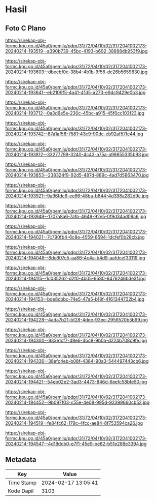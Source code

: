 # Hasil

## Foto C Plano

https://sirekap-obj-formc.kpu.go.id/45a0/pemilu/pdpr/31/72/04/10/02/3172041002173-20240214-193519--a390b739-45bc-4193-b692-38888db953f9.jpg

https://sirekap-obj-formc.kpu.go.id/45a0/pemilu/pdpr/31/72/04/10/02/3172041002173-20240214-193603--dbeebf0c-38b4-4b1b-9f56-dc26b5659830.jpg

https://sirekap-obj-formc.kpu.go.id/45a0/pemilu/pdpr/31/72/04/10/02/3172041002173-20240214-193641--eb2109f5-4a41-41d5-a273-e94c9429e0b3.jpg

https://sirekap-obj-formc.kpu.go.id/45a0/pemilu/pdpr/31/72/04/10/02/3172041002173-20240214-193712--0a3d6e5e-230c-45bc-a915-45f0cc103f23.jpg

https://sirekap-obj-formc.kpu.go.id/45a0/pemilu/pdpr/31/72/04/10/02/3172041002173-20240214-193742--87a1af56-7581-43c9-90dc-cb92af57fc44.jpg

https://sirekap-obj-formc.kpu.go.id/45a0/pemilu/pdpr/31/72/04/10/02/3172041002173-20240214-193812--33277799-3240-4c43-a75a-a98655335b93.jpg

https://sirekap-obj-formc.kpu.go.id/45a0/pemilu/pdpr/31/72/04/10/02/3172041002173-20240214-193853--238324f9-92d5-487d-889c-4ad7d5863470.jpg

https://sirekap-obj-formc.kpu.go.id/45a0/pemilu/pdpr/31/72/04/10/02/3172041002173-20240214-193921--9a96fdc6-ee66-48ba-b844-4d398a282d9c.jpg

https://sirekap-obj-formc.kpu.go.id/45a0/pemilu/pdpr/31/72/04/10/02/3172041002173-20240214-193949--1707a8a6-7a1b-4649-92e5-0f9d34ad09a6.jpg

https://sirekap-obj-formc.kpu.go.id/45a0/pemilu/pdpr/31/72/04/10/02/3172041002173-20240214-194021--7c790fb4-6c8e-4559-8594-1dcfef0b28cb.jpg

https://sirekap-obj-formc.kpu.go.id/45a0/pemilu/pdpr/31/72/04/10/02/3172041002173-20240214-194048--8dc607c5-aa86-4c4a-b4d9-aafdcef33119.jpg

https://sirekap-obj-formc.kpu.go.id/45a0/pemilu/pdpr/31/72/04/10/02/3172041002173-20240214-194115--1c035262-d2f0-4b05-9580-6476246bde3f.jpg

https://sirekap-obj-formc.kpu.go.id/45a0/pemilu/pdpr/31/72/04/10/02/3172041002173-20240214-194153--bde8cbbc-74e5-47a5-b18f-4161344732b4.jpg

https://sirekap-obj-formc.kpu.go.id/45a0/pemilu/pdpr/31/72/04/10/02/3172041002173-20240214-194228--4ada7b21-bf28-4dee-93ee-2956520b5b99.jpg

https://sirekap-obj-formc.kpu.go.id/45a0/pemilu/pdpr/31/72/04/10/02/3172041002173-20240214-194300--933e1cf7-49e6-4bc8-9b0a-d224b708c9fe.jpg

https://sirekap-obj-formc.kpu.go.id/45a0/pemilu/pdpr/31/72/04/10/02/3172041002173-20240214-194336--38efc4eb-b08f-4384-90a3-544497443cb6.jpg

https://sirekap-obj-formc.kpu.go.id/45a0/pemilu/pdpr/31/72/04/10/02/3172041002173-20240214-194421--54eb02e2-3ad3-4473-846d-6eefc58bfe50.jpg

https://sirekap-obj-formc.kpu.go.id/45a0/pemilu/pdpr/31/72/04/10/02/3172041002173-20240214-194452--9b097f03-c55e-4e08-995d-92399660cb52.jpg

https://sirekap-obj-formc.kpu.go.id/45a0/pemilu/pdpr/31/72/04/10/02/3172041002173-20240214-194519--fe84fc62-179c-4fcc-ae84-8f753594ca26.jpg

https://sirekap-obj-formc.kpu.go.id/45a0/pemilu/pdpr/31/72/04/10/02/3172041002173-20240214-194547--4d18ddb0-e7f1-45e9-be82-b51e288e3394.jpg


## Metadata

| Key        | Value               |
| ---------- | ------------------- |
| Time Stamp | 2024-02-17 13:05:41 |
| Kode Dapil | 3103                |



